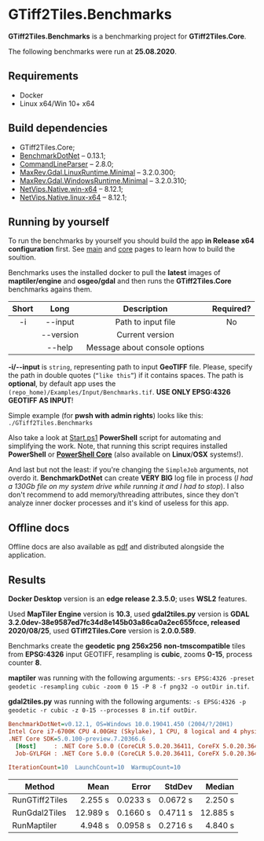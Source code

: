 # GTiff2Tiles.Benchmarks

**GTiff2Tiles.Benchmarks** is a benchmarking project for **GTiff2Tiles.Core**.

The following benchmarks were run at **25.08.2020**.

## Requirements

- Docker
- Linux x64/Win 10+ x64

## Build dependencies

- GTiff2Tiles.Core;
- [BenchmarkDotNet](https://www.nuget.org/packages/BenchmarkDotNet/) – 0.13.1;
- [CommandLineParser](https://www.nuget.org/packages/CommandLineParser/) – 2.8.0;
- [MaxRev.Gdal.LinuxRuntime.Minimal](https://www.nuget.org/packages/MaxRev.Gdal.LinuxRuntime.Minimal/) – 3.2.0.300;
- [MaxRev.Gdal.WindowsRuntime.Minimal](https://www.nuget.org/packages/MaxRev.Gdal.WindowsRuntime.Minimal/) – 3.2.0.310;
- [NetVips.Native.win-x64](https://www.nuget.org/packages/NetVips.Native.win-x64) – 8.12.1;
- [NetVips.Native.linux-x64](https://www.nuget.org/packages/NetVips.Native.linux-x64/) – 8.12.1;

## Running by yourself

To run the benchmarks by yourself you should build the app **in Release x64 configuration** first. See [main](https://gigas002.github.io/GTiff2Tiles/) and [core](https://gigas002.github.io/GTiff2Tiles/api/index.html) pages to learn how to build the soultion.

Benchmarks uses the installed docker to pull the **latest** images of **maptiler/engine** and **osgeo/gdal** and then runs the **GTiff2Tiles.Core** benchmarks agains them.

| Short |   Long    |          Description          | Required? |
| :---: | :-------: | :---------------------------: | :-------: |
|  -i   |  --input  |      Path to input file       |    No     |
|       | --version |        Current version        |           |
|       |  --help   | Message about console options |           |

**-i/--input** is `string`, representing path to input **GeoTIFF** file. Please, specify the path in double quotes (`“like this”`) if it contains spaces. The path is **optional**, by default app uses the `(repo_home)/Examples/Input/Benchmarks.tif`. **USE ONLY EPSG:4326 GEOTIFF AS INPUT**!

Simple example (for **pwsh with admin rights**) looks like this: `./GTiff2Tiles.Benchmarks`

Also take a look at [Start.ps1](https://github.com/Gigas002/GTiff2Tiles/blob/master/GTiff2Tiles.Benchmarks/Start.ps1) **PowerShell** script for automating and simplifying the work. Note, that running this script requires installed **PowerShell** or **[PowerShell Core](https://github.com/PowerShell/PowerShell)** (also available on **Linux**/**OSX** systems!).

And last but not the least: if you're changing the `SimpleJob` arguments, not overdo it. **BenchmarkDotNet** can create **VERY BIG** log file in process (*I had a 130Gb file on my system drive while running it and I had to stop*). I also don't recommend to add memory/threading attributes, since they don't analyze inner docker processes and it's kind of useless for this app.

## Offline docs

Offline docs are also available as [pdf](https://github.com/Gigas002/GTiff2Tiles/blob/master/GTiff2Tiles.Benchmarks/benchmarks-index.pdf) and distributed alongside the application.

## Results

**Docker Desktop** version is an **edge release 2.3.5.0**; uses **WSL2** features.

Used **MapTiler Engine** version is **10.3**, used **gdal2tiles.py** version is **GDAL 3.2.0dev-38e9587ed7fc34d8e145b03a86ca0a2ec655fcce, released 2020/08/25**, used **GTiff2Tiles.Core** version is **2.0.0.589**.

Benchmarks create the **geodetic** **png** **256x256** **non-tmscompatible** tiles from **EPSG:4326** input GEOTIFF, resampling is **cubic**, zooms **0-15**, process counter **8**.

**maptiler** was running with the following arguments: `-srs EPSG:4326 -preset geodetic -resampling cubic -zoom 0 15 -P 8 -f png32 -o outDir in.tif`.

**gdal2tiles.py** was running with the following arguments: `-s EPSG:4326 -p geodetic -r cubic -z 0-15 --processes 8 in.tif outDir`.

``` ini
BenchmarkDotNet=v0.12.1, OS=Windows 10.0.19041.450 (2004/?/20H1)
Intel Core i7-6700K CPU 4.00GHz (Skylake), 1 CPU, 8 logical and 4 physical cores
.NET Core SDK=5.0.100-preview.7.20366.6
  [Host]     : .NET Core 5.0.0 (CoreCLR 5.0.20.36411, CoreFX 5.0.20.36411), X64 RyuJIT
  Job-GYLFGH : .NET Core 5.0.0 (CoreCLR 5.0.20.36411, CoreFX 5.0.20.36411), X64 RyuJIT

IterationCount=10  LaunchCount=10  WarmupCount=10  
```

| Method         |     Mean |    Error |   StdDev |   Median |
| -------------- | -------: | -------: | -------: | -------: |
| RunGTiff2Tiles |  2.255 s | 0.0233 s | 0.0672 s |  2.250 s |
| RunGdal2Tiles  | 12.989 s | 0.1660 s | 0.4711 s | 12.885 s |
| RunMaptiler    |  4.948 s | 0.0958 s | 0.2716 s |  4.840 s |
